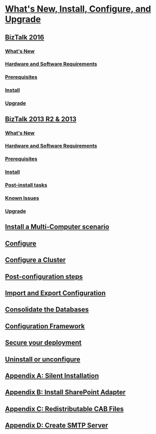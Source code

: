 # [What's New, Install, Configure, and Upgrade](biztalk-server-what-s-new-installation-configuration-and-upgrade.md)
## [BizTalk 2016](biztalk-server-2016-what-s-new-and-installation.md)
### [What's New](what-s-new-in-biztalk-server-2016.md)
### [Hardware and Software Requirements](hardware-and-software-requirements-for-biztalk-server-2016.md)
### [Prerequisites](set-up-and-install-prerequisites-for-biztalk-server-2016.md)
### [Install](install-biztalk-server-2016.md)
### [Upgrade](upgrade-to-biztalk-server-2016.md)
## [BizTalk 2013 R2 & 2013](biztalk-server-2013-and-2013-r2-what-s-new-install-and-upgrade.md)
### [What's New](what-s-new-in-biztalk-server-2013-and-2013-r2.md)
### [Hardware and Software Requirements](hardware-and-software-requirements-for-biztalk-server-2013-and-2013-r2.md)
### [Prerequisites](prepare-your-computer-for-installation.md)
### [Install](install-biztalk-server-2013-and-2013-r2.md)
### [Post-install tasks](post-installation-steps-for-biztalk-server-2013-and-2013-r2.md)
### [Known Issues](known-issues-in-installation-configuration-and-deployment.md)
### [Upgrade](upgrade-to-biztalk-server-2013-and-2013-r2.md)
## [Install a Multi-Computer scenario](install-biztalk-server-in-a-multi-computer-environment.md)
## [Configure](configure-biztalk-server.md)
## [Configure a Cluster](configure-biztalk-server-in-a-cluster.md)
## [Post-configuration steps](post-configuration-steps-to-optimize-your-environment.md)
## [Import and Export Configuration](import-and-export-biztalk-server-configuration.md)
## [Consolidate the Databases](consolidate-the-biztalk-server-databases2.md)
## [Configuration Framework](working-with-the-configuration-framework.md)
## [Secure your deployment](securing-your-biztalk-server-deployment.md)
## [Uninstall or unconfigure](uninstall-and-unconfigure-biztalk-server-to-remove-it.md)
## [Appendix A: Silent Installation](appendix-a-silent-installation.md)
## [Appendix B: Install SharePoint Adapter](appendix-b-install-the-microsoft-sharepoint-adapter.md)
## [Appendix C: Redistributable CAB Files](appendix-c-redistributable-cab-files.md)
## [Appendix D: Create SMTP Server](appendix-d-create-the-smtp-server.md)
